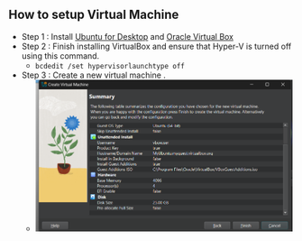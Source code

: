 ## How to setup Virtual Machine 

* Step 1 : Install [Ubuntu for Desktop](https://ubuntu.com/download/desktop) and [Oracle Virtual Box](https://www.virtualbox.org/)
* Step 2 : Finish installing VirtualBox and ensure that Hyper-V is turned off using this command.
    - ` bcdedit /set hypervisorlaunchtype off `
* Step 3 : Create a new virtual machine .
    - ![Virtual Machine Configuration ](../[w0]OverviewNetworkAndLinux/ImagesNetwork/VMConfiguration.png)